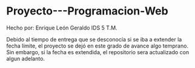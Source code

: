 # Proyecto---Programacion-Web
Hecho por: Enrique León Geraldo IDS 5 T.M.

Debido al tiempo de entrega que se desconocía si se iba a extender la fecha límite, el proyecto se dejó en este grado de avance algo temprano. Sin embargo, si la fecha es extendida, el repositorio sera actualizado con algun adelanto. 
